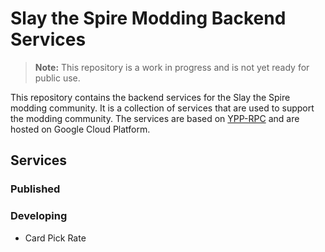 # Slay the Spire Modding Backend Services

> **Note:** This repository is a work in progress and is not yet ready for public use.

This repository contains the backend services for the Slay the Spire modding community. It is a collection of services that are used to support the modding community. The services are based on [YPP-RPC](https://github.com/PaoPaoYue/mesh) and are hosted on Google Cloud Platform.

## Services

### Published

### Developing
  - Card Pick Rate 